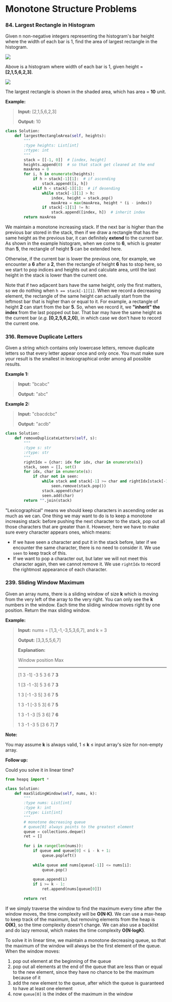 # Monotone Structure Problems

### 84. Largest Rectangle in Histogram

Given n non-negative integers representing the histogram's bar height where the width of each bar is 1, find the area of largest rectangle in the histogram.

![](https://leetcode.com/static/images/problemset/histogram.png)

Above is a histogram where width of each bar is 1, given height = **[2,1,5,6,2,3]**.

![](https://leetcode.com/static/images/problemset/histogram_area.png)

The largest rectangle is shown in the shaded area, which has area = **10** unit.

**Example:**

> **Input:** [2,1,5,6,2,3]
> 
> **Output:** 10

```python
class Solution:
    def largestRectangleArea(self, heights):
        """
        :type heights: List[int]
        :rtype: int
        """
        stack = [[-1, 0]]  # [index, height]
        heights.append(0)  # so that stack get cleaned at the end
        maxArea = 0
        for i, h in enumerate(heights):
            if h > stack[-1][1]:  # if ascending
                stack.append([i, h])
            elif h < stack[-1][1]:  # if desending
                while stack[-1][1] > h:
                    index, height = stack.pop()
                    maxArea = max(maxArea, height * (i - index))
                if stack[-1][1] != h:
                    stack.append([index, h])  # inherit index
        return maxArea
```

We maintain a monotone increasing stack. If the next bar is higher than the previous bar stored in the stack, then if we draw a rectangle that has the same height as the previous bar, it can definitely **extend** to the current bar. As shown in the example histogram, when we come to **6**, which is greater than **5**, the rectangle of height **5** can be extended here.

Otherwise, if the current bar is lower the previous one, for example, we encounter a **6** after a **2**, then the rectangle of height **6** has to stop here, so we start to pop indices and heights out and calculate area, until the last height in the stack is lower than the current one.

Note that if two adjacent bars have the same height, only the first  matters, so we do nothing when `h == stack[-1][1]`. When we record a decreasing element, the rectangle of the same height can actually start from the leftmost bar that is higher than or equal to it. For example, a rectangle of height **2** can start from the bar **5**. So, when we record it, we **"inherit" the index** from the last popped out bar. That bar may have the same height as the current bar (*e.g.* **[0,2,5,6,2,0]**), in which case we don't have to record the current one.

### 316. Remove Duplicate Letters

Given a string which contains only lowercase letters, remove duplicate letters so that every letter appear once and only once. You must make sure your result is the smallest in lexicographical order among all possible results.

**Example 1:**

> **Input:** "bcabc"
> 
> **Output:** "abc"

**Example 2:**

> **Input:** "cbacdcbc"
> 
> **Output:** "acdb"

```python
class Solution:
    def removeDuplicateLetters(self, s):
        """
        :type s: str
        :rtype: str
        """
        rightIdx = {char: idx for idx, char in enumerate(s)}
        stack, seen = [], set()
        for idx, char in enumerate(s):
            if char not in seen:
                while stack and stack[-1] >= char and rightIdx[stack[-1]] > idx - 1:
                    seen.remove(stack.pop())
                stack.append(char)
                seen.add(char)
        return "".join(stack)
```

"Lexicographical" means we should keep characters in ascending order as much as we can. One thing we may want to do is to keep a monotone increasing stack: before pushing the next character to the stack, pop out all those characters that are greater than it. However, here we have to make sure every character appears ones, which means:

- If we have seen a character and put it in the stack before, later if we encounter the same character, there is no need to consider it. We use `seen` to keep track of this.
- If we want to pop a character out, but later we will not meet this character again, then we cannot remove it. We use `rightIdx` to record the rightmost appearance of each character.

### 239. Sliding Window Maximum

Given an array nums, there is a sliding window of size **k** which is moving from the very left of the array to the very right. You can only see the **k** numbers in the window. Each time the sliding window moves right by one position. Return the max sliding window.

**Example:**

> **Input:** nums = [1,3,-1,-3,5,3,6,7], and k = 3
> 
> **Output:** [3,3,5,5,6,7] 
> 
> **Explanation:**
> 
> Window position                Max
> 
> ---------------               -----
> 
> [1  3  -1] -3  5  3  6  7       **3**
> 
>  1 [3  -1  -3] 5  3  6  7       **3**
> 
>  1  3 [-1  -3  5] 3  6  7       **5**
> 
>  1  3  -1 [-3  5  3] 6  7       **5**
> 
>  1  3  -1  -3 [5  3  6] 7       **6**
> 
>  1  3  -1  -3  5 [3  6  7]      **7**

**Note:**
 
You may assume **k** is always valid, 1 ≤ **k** ≤ input array's size for non-empty array.

**Follow up:**

Could you solve it in linear time?

```python
from heapq import *

class Solution:
    def maxSlidingWindow(self, nums, k):
        """
        :type nums: List[int]
        :type k: int
        :rtype: List[int]
        """
        # monotone decreasing queue
        # queue[0] always points to the greatest element
        queue = collections.deque()
        ret = []
        
        for i in range(len(nums)):
            if queue and queue[0] < i - k + 1:
                queue.popleft()
            
            while queue and nums[queue[-1]] <= nums[i]:
                queue.pop()
            
            queue.append(i)
            if i >= k - 1:
                ret.append(nums[queue[0]])
        
        return ret
```

If we simply traverse the window to find the maximum every time after the window moves, the time complexity will be **O(N·K)**. We can use a max-heap to keep track of the maximum, but removing elements from the heap is **O(K)**, so the time complexity doesn't change. We can also use a backlist and do lazy removal, which makes the time complexity **O(N·logK)**.

To solve it in linear time, we maintain a monotone decreasing queue, so that the maximum of the window will always be the first element of the queue. When the window moves:

1. pop out element at the beginning of the queue
2. pop out all elements at the end of the queue that are less than or equal to the new element, since they have no chance to be the maximum because of it
3. add the new element to the queue, after which the queue is guaranteed to have at least one element
4. now `queue[0]` is the index of the maximum in the window